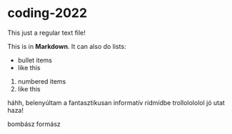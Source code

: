 # coding-2022
This just a regular text file!

This is in **Markdown**. It can also do lists:
- bullet items
- like this

1. numbered items
2. like this

háhh, belenyúltam a fantasztikusan informatív rídmídbe trollolololol
jó utat haza!

bombász formász
